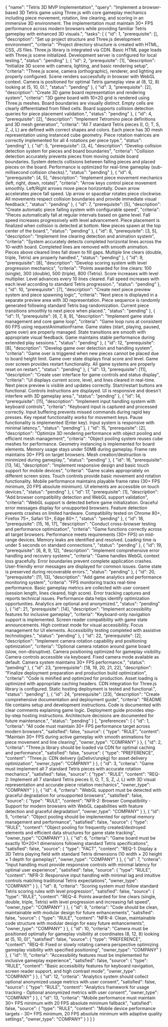 {
  "name": "Tetris 3D MVP Implementation",
  "query": "Implement a browser-based 3D Tetris game using Three.js with core gameplay mechanics including piece movement, rotation, line clearing, and scoring in an immersive 3D environment. The implementation must maintain 30+ FPS performance across modern browsers while providing familiar Tetris gameplay with enhanced 3D visuals.",
  "tasks": [
    {
      "id": 1,
      "prerequisite": [],
      "description": "Set up project structure and Three.js development environment",
      "criteria": "Project directory structure is created with HTML, CSS, JS files. Three.js library is integrated via CDN. Basic HTML page loads with Three.js scene initialized. Development server is configured for local testing.",
      "status": "pending"
    },
    {
      "id": 2,
      "prerequisite": [1],
      "description": "Initialize 3D scene with camera, lighting, and basic rendering setup",
      "criteria": "Three.js scene, camera (orthographic), renderer, and lighting are properly configured. Scene renders successfully in browser with WebGL context. Camera is positioned for optimal Tetris gameplay view at (8, 12, 8) looking at (5, 10, 0).",
      "status": "pending"
    },
    {
      "id": 3,
      "prerequisite": [2],
      "description": "Create 3D game board representation and rendering system",
      "criteria": "3D game board with 10×20 grid is rendered using Three.js meshes. Board boundaries are visually distinct. Empty cells are clearly differentiated from filled cells. Board supports collision detection queries for piece placement validation.",
      "status": "pending"
    },
    {
      "id": 4,
      "prerequisite": [2],
      "description": "Implement Tetromino piece definitions and 3D mesh generation",
      "criteria": "All 7 standard Tetris pieces (I, O, T, S, Z, J, L) are defined with correct shapes and colors. Each piece has 3D mesh representation using instanced cube geometry. Piece rotation matrices are correctly implemented for all 4 rotations per piece type.",
      "status": "pending"
    },
    {
      "id": 5,
      "prerequisite": [3, 4],
      "description": "Develop collision detection system for pieces and board boundaries",
      "criteria": "Collision detection accurately prevents pieces from moving outside board boundaries. System detects collisions between falling pieces and placed pieces on the board. Performance is optimized for real-time gameplay (sub-millisecond collision checks).",
      "status": "pending"
    },
    {
      "id": 6,
      "prerequisite": [4, 5],
      "description": "Implement piece movement mechanics (left, right, down, rotate)",
      "criteria": "Arrow keys control piece movement smoothly. Left/Right arrows move piece horizontally. Down arrow accelerates piece fall speed. Up arrow or spacebar rotates piece clockwise. All movements respect collision boundaries and provide immediate visual feedback.",
      "status": "pending"
    },
    {
      "id": 7,
      "prerequisite": [5],
      "description": "Create automatic piece falling system with configurable speed",
      "criteria": "Pieces automatically fall at regular intervals based on game level. Fall speed increases progressively with level advancement. Piece placement is finalized when collision is detected at bottom. New pieces spawn at the top center of the board.",
      "status": "pending"
    },
    {
      "id": 8,
      "prerequisite": [3, 5],
      "description": "Implement line clearing detection and animation system",
      "criteria": "System accurately detects completed horizontal lines across the 10-width board. Completed lines are removed with smooth animation. Pieces above cleared lines fall down to fill gaps. Multiple line clears (double, triple, Tetris) are properly handled.",
      "status": "pending"
    },
    {
      "id": 9,
      "prerequisite": [8],
      "description": "Develop scoring system with level progression mechanics",
      "criteria": "Points awarded for line clears: 100 (single), 300 (double), 500 (triple), 800 (Tetris). Score increases with level multiplier. Level advances every 10 lines cleared. Fall speed increases with each level according to standard Tetris progression.",
      "status": "pending"
    },
    {
      "id": 10,
      "prerequisite": [7],
      "description": "Create next piece preview system and piece spawning logic",
      "criteria": "Next piece is displayed in a separate preview area with 3D representation. Piece sequence is randomly generated following standard Tetris bag randomization. Current piece transitions smoothly to next piece when placed.",
      "status": "pending"
    },
    {
      "id": 11,
      "prerequisite": [6, 7, 8, 9],
      "description": "Implement game state management and core game loop",
      "criteria": "Game loop runs at consistent 60 FPS using requestAnimationFrame. Game states (start, playing, paused, game over) are properly managed. State transitions are smooth with appropriate visual feedback. Game maintains stable performance during extended play sessions.",
      "status": "pending"
    },
    {
      "id": 12,
      "prerequisite": [8],
      "description": "Develop game over detection and handling system",
      "criteria": "Game over is triggered when new pieces cannot be placed due to board height limit. Game over state displays final score and level. Game over screen provides restart functionality. All game systems are properly reset on restart.",
      "status": "pending"
    },
    {
      "id": 13,
      "prerequisite": [11],
      "description": "Create user interface for game controls and status display",
      "criteria": "UI displays current score, level, and lines cleared in real-time. Next piece preview is visible and updates correctly. Start/restart buttons are functional. Controls instructions are displayed. UI is responsive and doesn't interfere with 3D gameplay area.",
      "status": "pending"
    },
    {
      "id": 14,
      "prerequisite": [11],
      "description": "Implement input handling system with keyboard controls",
      "criteria": "Keyboard input is captured and processed correctly. Input buffering prevents missed commands during rapid key presses. Key repeat functionality works for movement keys. Pause functionality is implemented (Enter key). Input system is responsive with minimal latency.",
      "status": "pending"
    },
    {
      "id": 15,
      "prerequisite": [2],
      "description": "Optimize 3D rendering performance with object pooling and efficient mesh management",
      "criteria": "Object pooling system reuses cube meshes for performance. Geometry instancing is implemented for board elements. Memory usage stays under 50MB during gameplay. Frame rate maintains 30+ FPS on target browsers. Mesh creation/destruction is minimized during gameplay.",
      "status": "pending"
    },
    {
      "id": 16,
      "prerequisite": [13, 14],
      "description": "Implement responsive design and basic touch support for mobile devices",
      "criteria": "Game scales appropriately on different screen sizes. Touch controls provide basic movement and rotation functionality. Mobile performance maintains playable frame rates (30+ FPS minimum, 20 FPS absolute minimum). UI elements are accessible on touch devices.",
      "status": "pending"
    },
    {
      "id": 17,
      "prerequisite": [1],
      "description": "Add browser compatibility detection and WebGL support validation",
      "criteria": "WebGL support is detected before game initialization. Graceful error messages display for unsupported browsers. Feature detection prevents crashes on limited hardware. Compatibility tested on Chrome 80+, Firefox 75+, Safari 13+, Edge 80+.",
      "status": "pending"
    },
    {
      "id": 18,
      "prerequisite": [15, 16, 17],
      "description": "Conduct cross-browser testing and performance optimization",
      "criteria": "Game functions correctly across all target browsers. Performance meets requirements (30+ FPS) on mid-range devices. Memory leaks are identified and resolved. Loading time is under 5 seconds on standard connections.",
      "status": "pending"
    },
    {
      "id": 19,
      "prerequisite": [6, 8, 9, 12],
      "description": "Implement comprehensive error handling and recovery systems",
      "criteria": "Game handles WebGL context loss gracefully. Error boundaries prevent complete application crashes. User-friendly error messages are displayed for common issues. Game state is preserved during recoverable errors.",
      "status": "pending"
    },
    {
      "id": 20,
      "prerequisite": [11, 13],
      "description": "Add game analytics and performance monitoring system",
      "criteria": "FPS monitoring tracks real-time performance. Basic gameplay metrics are collected with user consent (session length, lines cleared, high score). Error tracking captures and reports technical issues. Performance data helps identify optimization opportunities. Analytics are optional and anonymized.",
      "status": "pending"
    },
    {
      "id": 21,
      "prerequisite": [14],
      "description": "Implement accessibility features for inclusive gameplay",
      "criteria": "Keyboard-only navigation support is implemented. Screen reader compatibility with game state announcements. High contrast mode for visual accessibility. Focus management for UI elements. Accessibility testing completed with assistive technologies.",
      "status": "pending"
    },
    {
      "id": 22,
      "prerequisite": [2],
      "description": "Implement camera rotation capability and positioning optimization",
      "criteria": "Optional camera rotation around game board (slow, non-disruptive). Camera positioning optimized for gameplay visibility. Camera controls accessible via keyboard. Fixed camera mode available as default. Camera system maintains 30+ FPS performance.",
      "status": "pending"
    },
    {
      "id": 23,
      "prerequisite": [18, 19, 20, 21, 22],
      "description": "Finalize deployment preparation and production build optimization",
      "criteria": "Code is minified and optimized for production. Asset loading is optimized with appropriate caching headers. CDN integration for Three.js library is configured. Static hosting deployment is tested and functional.",
      "status": "pending"
    },
    {
      "id": 24,
      "prerequisite": [23],
      "description": "Create comprehensive documentation and deployment guide",
      "criteria": "README file contains setup and development instructions. Code is documented with clear comments explaining game logic. Deployment guide provides step-by-step hosting instructions. Architecture decisions are documented for future maintenance.",
      "status": "pending"
    }
  ],
  "preferences": [
    {
      "id": 1,
      "criteria": "All code must maintain 30+ FPS performance target across modern browsers",
      "satisfied": false,
      "source": {
        "type": "RULE",
        "content": "Maintain 30+ FPS during active gameplay with smooth animations for piece movement and line clearing",
        "owner_type": "COMPANY"
      }
    },
    {
      "id": 2,
      "criteria": "Three.js library should be loaded via CDN for optimal caching and performance",
      "satisfied": false,
      "source": {
        "type": "PREFERENCE",
        "content": "Three.js: CDN delivery (jsDelivr/unpkg) for asset delivery optimization",
        "owner_type": "COMPANY"
      }
    },
    {
      "id": 3,
      "criteria": "Game must implement all 7 standard Tetris pieces with accurate rotation mechanics",
      "satisfied": false,
      "source": {
        "type": "RULE",
        "content": "REQ-2: Implement all 7 standard Tetris pieces (I, O, T, S, Z, J, L) with 3D visual representation and accurate piece rotation mechanics",
        "owner_type": "COMPANY"
      }
    },
    {
      "id": 4,
      "criteria": "WebGL support must be detected with graceful degradation for unsupported browsers",
      "satisfied": false,
      "source": {
        "type": "RULE",
        "content": "NFR-2: Browser Compatibility - Support for modern browsers with WebGL capabilities with feature detection and graceful degradation",
        "owner_type": "COMPANY"
      }
    },
    {
      "id": 5,
      "criteria": "Object pooling should be implemented for optimal memory management and performance",
      "satisfied": false,
      "source": {
        "type": "RULE",
        "content": "Object pooling for frequently created/destroyed elements and efficient data structures for game state tracking",
        "owner_type": "COMPANY"
      }
    },
    {
      "id": 6,
      "criteria": "Game board must be exactly 10×20×1 dimensions following standard Tetris specifications",
      "satisfied": false,
      "source": {
        "type": "FACT",
        "content": "REQ-1: Display a 3D Tetris playing field with standard Tetris dimensions (10 width × 20 height × 1 depth for gameplay)",
        "owner_type": "COMPANY"
      }
    },
    {
      "id": 7,
      "criteria": "Input handling must provide responsive controls with minimal latency for optimal user experience",
      "satisfied": false,
      "source": {
        "type": "RULE",
        "content": "NFR-3: Responsive input handling with minimal lag and intuitive controls matching traditional Tetris expectations",
        "owner_type": "COMPANY"
      }
    },
    {
      "id": 8,
      "criteria": "Scoring system must follow standard Tetris scoring rules with level progression",
      "satisfied": false,
      "source": {
        "type": "RULE",
        "content": "REQ-4: Points awarded for line clears (single, double, triple, Tetris) with level progression and increasing fall speed",
        "owner_type": "COMPANY"
      }
    },
    {
      "id": 9,
      "criteria": "Code should be clean, maintainable with modular design for future enhancements",
      "satisfied": false,
      "source": {
        "type": "RULE",
        "content": "NFR-4: Clean, maintainable code structure with modular design for easy future enhancements",
        "owner_type": "COMPANY"
      }
    },
    {
      "id": 10,
      "criteria": "Camera must be positioned optimally for gameplay visibility at coordinates (8, 12, 8) looking at (5, 10, 0)",
      "satisfied": false,
      "source": {
        "type": "PREFERENCE",
        "content": "REQ-6: Fixed or slowly rotating camera perspective optimizing gameplay visibility with specified positioning",
        "owner_type": "COMPANY"
      }
    },
    {
      "id": 11,
      "criteria": "Accessibility features must be implemented for inclusive gameplay experience",
      "satisfied": false,
      "source": {
        "type": "RULE",
        "content": "Basic accessibility features for keyboard navigation, screen reader support, and high contrast mode",
        "owner_type": "COMPANY"
      }
    },
    {
      "id": 12,
      "criteria": "Analytics system should collect optional anonymized usage metrics with user consent",
      "satisfied": false,
      "source": {
        "type": "RULE",
        "content": "Analytics framework for usage tracking - Optional anonymized metrics with user consent",
        "owner_type": "COMPANY"
      }
    },
    {
      "id": 13,
      "criteria": "Mobile performance must maintain 30+ FPS minimum with 20 FPS absolute minimum fallback",
      "satisfied": false,
      "source": {
        "type": "RULE",
        "content": "Mobile device performance targets - 30+ FPS minimum, 20 FPS absolute minimum with adaptive quality settings",
        "owner_type": "COMPANY"
      }
    }
  ]
}